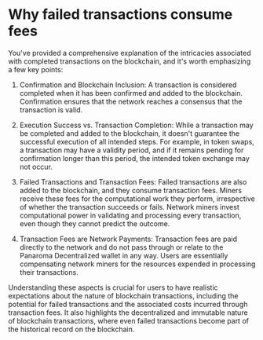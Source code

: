 # Why failed transactions consume fees

You've provided a comprehensive explanation of the intricacies associated with completed transactions on the blockchain, and it's worth emphasizing a few key points:

1. Confirmation and Blockchain Inclusion: A transaction is considered completed when it has been confirmed and added to the blockchain. Confirmation ensures that the network reaches a consensus that the transaction is valid.

2. Execution Success vs. Transaction Completion: While a transaction may be completed and added to the blockchain, it doesn't guarantee the successful execution of all intended steps. For example, in token swaps, a transaction may have a validity period, and if it remains pending for confirmation longer than this period, the intended token exchange may not occur.

3. Failed Transactions and Transaction Fees: Failed transactions are also added to the blockchain, and they consume transaction fees. Miners receive these fees for the computational work they perform, irrespective of whether the transaction succeeds or fails. Network miners invest computational power in validating and processing every transaction, even though they cannot predict the outcome.

4. Transaction Fees are Network Payments: Transaction fees are paid directly to the network and do not pass through or relate to the  Panaroma Decentralized wallet in any way. Users are essentially compensating network miners for the resources expended in processing their transactions.

Understanding these aspects is crucial for users to have realistic expectations about the nature of blockchain transactions, including the potential for failed transactions and the associated costs incurred through transaction fees. It also highlights the decentralized and immutable nature of blockchain transactions, where even failed transactions become part of the historical record on the blockchain.
